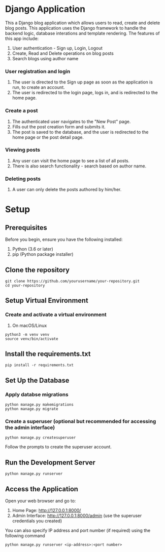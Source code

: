 # Django Application

This a Django blog application which allows users to read, create and delete blog posts. This application uses the Django framework to handle the backend logic, database interations and template rendering. 
The features of this app include:
1. User authentication - Sign up, Login, Logout
2. Create, Read and Delete operations on blog posts
3. Search blogs using author name

### User registration and login
1. The user is directed to the Sign up page as soon as the application is run, to create an account.
2. The user is redirected to the login page, logs in, and is redirected to the home page. 

### Create a post
1. The authenticated user navigates to the "New Post" page.
2. Fills out the post creation form and submits it.
3. The post is saved to the database, and the user is redirected to the home page or the post detail page. 

### Viewing posts
1. Any user can visit the home page to see a list of all posts.
2. There is also search functionality - search based on author name.

### Deleting posts
1. A user can only delete the posts authored by him/her. 

# Setup
## Prerequisites

Before you begin, ensure you have the following installed:
1. Python (3.6 or later)
2. pip (Python package installer)

## Clone the repository
```
git clone https://github.com/yourusername/your-repository.git
cd your-repository
```
## Setup Virtual Environment
### Create and activate a virtual environment
1. On macOS/Linux
```
python3 -m venv venv
source venv/bin/activate
```

## Install the requirements.txt
```
pip install -r requirements.txt
```

## Set Up the Database
### Apply databse migrations
```
python manage.py makemigrations
python manage.py migrate
```

### Create a superuser (optional but recommended for accessing the admin interface)
```
python manage.py createsuperuser
```

Follow the prompts to create the superuser account.

## Run the Development Server
```
python manage.py runserver
```

## Access the Application
Open your web browser and go to:

1. Home Page: http://127.0.0.1:8000/
2. Admin Interface: http://127.0.0.1:8000/admin (use the superuser credentials you created)

You can also specify IP address and port number (if required) using the following command
```
python manage.py runserver <ip-address>:<port number>
```

